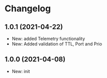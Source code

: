 ﻿# Changelog
## 1.0.1 (2021-04-22)
 - New: added Telemetry functionality
 - New: Added validation of TTL, Port and Prio 

## 1.0.0 (2021-04-08)
 - New: init